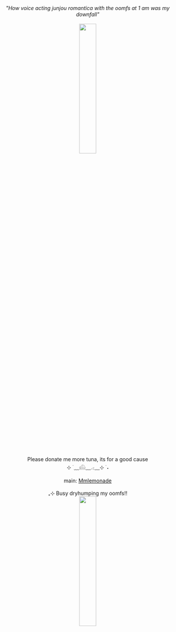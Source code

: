<div align="center">
 <i>"How voice acting junjou romantica with the oomfs at 1 am was my downfall"</i> 
<br>
 <br>
 <img width="30%" src="https://i.postimg.cc/qqbmM8cG/bombsheltercheese.jpg">
<br>
Please donate me more tuna, its for a good cause
 <br>
⊹ ࣪ ﹏𓊝﹏𓂁﹏⊹ ࣪ ˖
<br>
<br>
main: <a href=https://github.com/Mmlemonade>Mmlemonade</a>
<br>
<br>
₊⊹ Busy dryhumping my oomfs!! 
<br>
<img width="30%" src="https://i.postimg.cc/8CmqWXhp/dollsatitagain.jpg">
<br>


</div>
